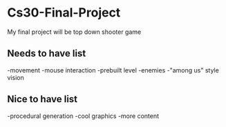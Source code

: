 # Cs30-Final-Project

My final project will be top down shooter game


## Needs to have list
-movement
-mouse interaction
-prebuilt level
-enemies
-"among us" style vision

## Nice to have list
-procedural generation
-cool graphics
-more content
